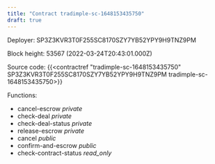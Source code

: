 ```yaml
---
title: "Contract tradimple-sc-1648153435750"
draft: true
---
```

Deployer: SP3Z3KVR3T0F255SC8170SZY7YB52YPY9H9TNZ9PM


 



Block height: 53567 (2022-03-24T20:43:01.000Z)

Source code: {{<contractref "tradimple-sc-1648153435750" SP3Z3KVR3T0F255SC8170SZY7YB52YPY9H9TNZ9PM tradimple-sc-1648153435750>}}

Functions:

* cancel-escrow _private_
* check-deal _private_
* check-deal-status _private_
* release-escrow _private_
* cancel _public_
* confirm-and-escrow _public_
* check-contract-status _read_only_
